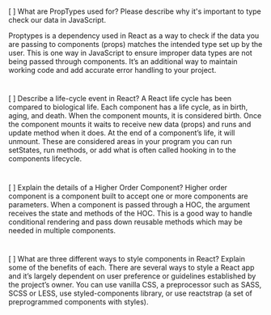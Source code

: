 #

[ ] What are PropTypes used for? Please describe why it's important to type check our data in JavaScript.

Proptypes is a dependency used in React as a way to check if the data you are passing to components (props) matches the intended type set up by the user. This is one way in JavaScript to ensure improper data types are not being passed through components. It’s an additional way to maintain working code and add accurate error handling to your project.

#

[ ] Describe a life-cycle event in React?
A React life cycle has been compared to biological life. Each component has a life cycle, as in birth, aging, and death. When the component mounts, it is considered birth. Once the component mounts it waits to receive new data (props) and runs and update method when it does. At the end of a component’s life, it will unmount. These are considered areas in your program you can run setStates, run methods, or add what is often called hooking in to the components lifecycle.

#

[ ] Explain the details of a Higher Order Component?
Higher order component is a component built to accept one or more components are parameters. When a component is passed through a HOC, the argument receives the state and methods of the HOC. This is a good way to handle conditional rendering and pass down reusable methods which may be needed in multiple components.

#

[ ] What are three different ways to style components in React? Explain some of the benefits of each.
There are several ways to style a React app and it’s largely dependent on user preference or guidelines established by the project’s owner. You can use vanilla CSS, a preprocessor such as SASS, SCSS or LESS, use styled-components library, or use reactstrap (a set of preprogrammed components with styles).

#

